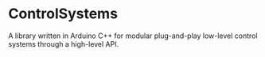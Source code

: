 # ControlSystems
A library written in Arduino C++ for modular plug-and-play low-level control systems through a high-level API.
